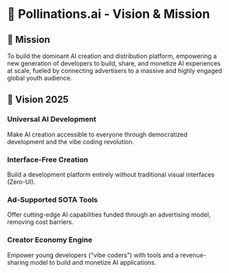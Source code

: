 # 🎯 Pollinations.ai - Vision & Mission

## 🚀 Mission

To build the dominant AI creation and distribution platform, empowering a new generation of developers to build, share, and monetize AI experiences at scale, fueled by connecting advertisers to a massive and highly engaged global youth audience.

## 🌟 Vision 2025

### Universal AI Development
Make AI creation accessible to everyone through democratized development and the vibe coding revolution.

### Interface-Free Creation
Build a development platform entirely without traditional visual interfaces (Zero-UI).

### Ad-Supported SOTA Tools
Offer cutting-edge AI capabilities funded through an advertising model, removing cost barriers.

### Creator Economy Engine
Empower young developers ("vibe coders") with tools and a revenue-sharing model to build and monetize AI applications.